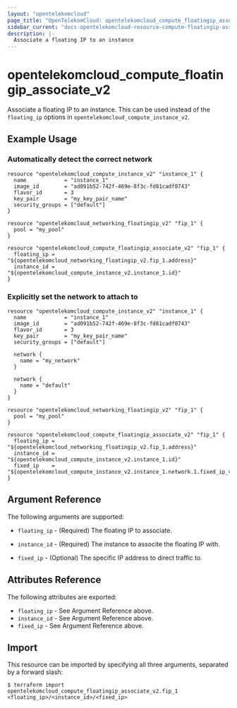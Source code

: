 ```yaml
---
layout: "opentelekomcloud"
page_title: "OpenTelekomCloud: opentelekomcloud_compute_floatingip_associate_v2"
sidebar_current: "docs-opentelekomcloud-resource-compute-floatingip-associate-v2"
description: |-
  Associate a floating IP to an instance
---
```


# opentelekomcloud\_compute\_floatingip_associate_v2

Associate a floating IP to an instance. This can be used instead of the
`floating_ip` options in `opentelekomcloud_compute_instance_v2`.

## Example Usage

### Automatically detect the correct network

```hcl
resource "opentelekomcloud_compute_instance_v2" "instance_1" {
  name            = "instance_1"
  image_id        = "ad091b52-742f-469e-8f3c-fd81cadf0743"
  flavor_id       = 3
  key_pair        = "my_key_pair_name"
  security_groups = ["default"]
}

resource "opentelekomcloud_networking_floatingip_v2" "fip_1" {
  pool = "my_pool"
}

resource "opentelekomcloud_compute_floatingip_associate_v2" "fip_1" {
  floating_ip = "${opentelekomcloud_networking_floatingip_v2.fip_1.address}"
  instance_id = "${opentelekomcloud_compute_instance_v2.instance_1.id}"
}
```

### Explicitly set the network to attach to

```hcl
resource "opentelekomcloud_compute_instance_v2" "instance_1" {
  name            = "instance_1"
  image_id        = "ad091b52-742f-469e-8f3c-fd81cadf0743"
  flavor_id       = 3
  key_pair        = "my_key_pair_name"
  security_groups = ["default"]

  network {
    name = "my_network"
  }

  network {
    name = "default"
  }
}

resource "opentelekomcloud_networking_floatingip_v2" "fip_1" {
  pool = "my_pool"
}

resource "opentelekomcloud_compute_floatingip_associate_v2" "fip_1" {
  floating_ip = "${opentelekomcloud_networking_floatingip_v2.fip_1.address}"
  instance_id = "${opentelekomcloud_compute_instance_v2.instance_1.id}"
  fixed_ip    = "${opentelekomcloud_compute_instance_v2.instance_1.network.1.fixed_ip_v4}"
}
```

## Argument Reference

The following arguments are supported:

* `floating_ip` - (Required) The floating IP to associate.

* `instance_id` - (Required) The instance to associte the floating IP with.

* `fixed_ip` - (Optional) The specific IP address to direct traffic to.

## Attributes Reference

The following attributes are exported:

* `floating_ip` - See Argument Reference above.
* `instance_id` - See Argument Reference above.
* `fixed_ip` - See Argument Reference above.

## Import

This resource can be imported by specifying all three arguments, separated
by a forward slash:

```
$ terraform import opentelekomcloud_compute_floatingip_associate_v2.fip_1 <floating_ip>/<instance_id>/<fixed_ip>
```
